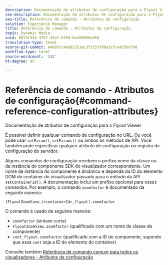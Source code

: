 ```yaml
---
description: Documentação de atributos de configuração para o Flyout Viewer
seo-description: Documentação de atributos de configuração para o Flyout Viewer
seo-title: Referência de comando - Atributos de configuração
solution: Experience Manager
title: Referência de comando - Atributos de configuração
topic: Dynamic Media
uuid: 0813c334-37b7-43af-b39d-bec66658ad58
translation-type: tm+mt
source-git-commit: e4695cc4e882351ec3f2c55fd8a3cfca455bd79d
workflow-type: tm+mt
source-wordcount: '152'
ht-degree: 0%

---
```



# Referência de comando - Atributos de configuração{#command-reference-configuration-attributes}

Documentação de atributos de configuração para o Flyout Viewer

É possível definir qualquer comando de configuração no URL. Ou você pode usar `setParam()`, `setParams()` ou ambos os métodos de API. Você também pode especificar qualquer atributo de configuração no registro de configuração do servidor.

Alguns comandos de configuração recebem o prefixo nome da classe ou da instância do componente SDK do visualizador correspondente. Um nome de instância do componente é dinâmico e depende da ID do elemento DOM do container do visualizador passado para o método da API `setContainerId()`. A documentação inclui um prefixo opcional para esses comandos. Por exemplo, o comando `zoomfactor` é documentado da seguinte maneira:

`[FlyoutZoomView.|<containerId>_flyout].zoomfactor`

O comando é usado da seguinte maneira:

* `zoomfactor` (sintaxe curta)
* `FlyoutZoomView.zoomfactor` (qualificado com um nome de classe de componente)
* `cont_flyout.zoomfactor` (qualificado com a ID do componente, supondo que essa  `cont` seja a ID do elemento do container)

Consulte também [Referência de comando comum para todos os visualizadores - Atributos de configuração](../../../r-html5-viewer-20-cmdref-configattrib/r-html5-viewer-20-cmdref-configattrib.md#concept-850e0f2c49b949deb7cfbfd330d329bd)

